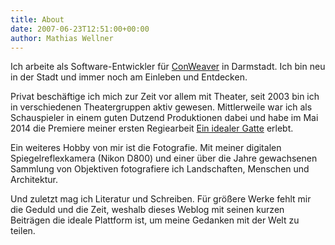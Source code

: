 ```yaml
---
title: About
date: 2007-06-23T12:51:00+00:00
author: Mathias Wellner
---
```


Ich arbeite als Software-Entwickler für [ConWeaver](http://www.conweaver.com) in Darmstadt. Ich bin neu in der Stadt und immer
noch am Einleben und Entdecken.

Privat beschäftige ich mich zur Zeit vor allem mit Theater, seit 2003 bin ich in verschiedenen Theatergruppen aktiv gewesen. 
Mittlerweile war ich als Schauspieler in einem guten Dutzend Produktionen dabei und habe im Mai 2014 die Premiere meiner ersten 
Regiearbeit [Ein idealer Gatte](http://www.mwellner.de/schauspiel/ein-idealer-gatte/ "Ein Idealer Gatte") erlebt. 

Ein weiteres Hobby von mir ist die Fotografie. Mit meiner digitalen Spiegelreflexkamera (Nikon D800) und einer über die Jahre 
gewachsenen Sammlung von Objektiven fotografiere ich Landschaften, Menschen und Architektur. 

Und zuletzt mag ich Literatur und Schreiben. Für größere Werke fehlt mir die Geduld und die Zeit, weshalb dieses Weblog mit 
seinen kurzen Beiträgen die ideale Plattform ist, um meine Gedanken mit der Welt zu teilen.
